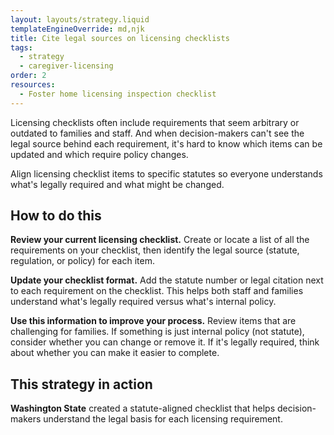 ```yaml
---
layout: layouts/strategy.liquid
templateEngineOverride: md,njk
title: Cite legal sources on licensing checklists
tags:
  - strategy
  - caregiver-licensing
order: 2
resources:
  - Foster home licensing inspection checklist
---
```

Licensing checklists often include requirements that seem arbitrary or outdated to families and staff. And when decision-makers can't see the legal source behind each requirement, it's hard to know which items can be updated and which require policy changes.

Align licensing checklist items to specific statutes so everyone understands what's legally required and what might be changed.

## How to do this

**Review your current licensing checklist.** Create or locate a list of all the requirements on your checklist, then identify the legal source (statute, regulation, or policy) for each item.

**Update your checklist format.** Add the statute number or legal citation next to each requirement on the checklist. This helps both staff and families understand what's legally required versus what's internal policy.

**Use this information to improve your process.** Review items that are challenging for families. If something is just internal policy (not statute), consider whether you can change or remove it. If it's legally required, think about whether you can make it easier to complete.

## This strategy in action

**Washington State** created a statute-aligned checklist that helps decision-makers understand the legal basis for each licensing requirement.[](https://childwelfareplaybook.com/static/assets/10-183%20Foster%20Inspection%20Checklist.docx)
